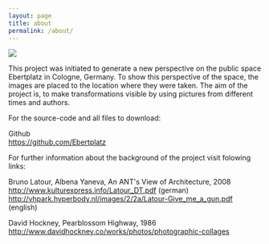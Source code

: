 ```yaml
---
layout: page
title: about
permalink: /about/
---
```


<img src="/assets/background1.gif">

This project was initiated to generate a new perspective on the public space Ebertplatz in Cologne, Germany. To show this perspective of the space, the images are placed to the location where they were taken. The aim of the project is, to make transformations visible by using pictures from different times and authors. 

For the source-code and all files to download:

Github  
https://github.com/Ebertplatz


For further information about the background of the project visit folowing links:

Bruno Latour, Albena Yaneva, An ANT's View of Architecture, 2008  
http://www.kulturexpress.info/Latour_DT.pdf (german)  
http://vhpark.hyperbody.nl/images/2/2a/Latour-Give_me_a_gun.pdf (english)  

David Hockney, Pearblossom Highway, 1986   
http://www.davidhockney.co/works/photos/photographic-collages  